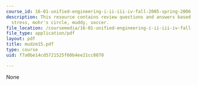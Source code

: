 ```yaml
---
course_id: 16-01-unified-engineering-i-ii-iii-iv-fall-2005-spring-2006
description: This resource contains review questions and answers based on principle
  stress, mohr's circle, muddy, soccer.
file_location: /coursemedia/16-01-unified-engineering-i-ii-iii-iv-fall-2005-spring-2006/f7a0be14cd5721525f60b4ee21cc8070_mudzm15.pdf
file_type: application/pdf
layout: pdf
title: mudzm15.pdf
type: course
uid: f7a0be14cd5721525f60b4ee21cc8070

---
```

None